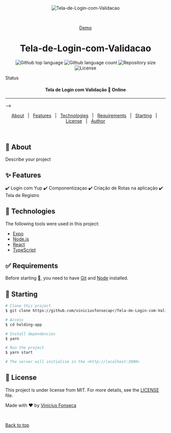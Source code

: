 <div align="center" id="top"> 
  <img src="./.github/app.gif" alt="Tela-de-Login-com-Validacao" />

  &#xa0;

  <a href="https://holdingapp.netlify.app">Demo</a>
</div>

<h1 align="center">Tela-de-Login-com-Validacao</h1>

<p align="center">
  <img alt="Github top language" src="https://img.shields.io/github/languages/top/viniciusfonsecapr/Tela-de-Login-com-Validacao?color=56BEB8">

  <img alt="Github language count" src="https://img.shields.io/github/languages/count/viniciusfonsecapr/Tela-de-Login-com-Validacao?color=56BEB8">

  <img alt="Repository size" src="https://img.shields.io/github/repo-size/viniciusfonsecapr/Tela-de-Login-com-Validacao?color=56BEB8">

  <img alt="License" src="https://img.shields.io/github/license/viniciusfonsecapr/Tela-de-Login-com-Validacao?color=56BEB8">


</p>

Status

 <h4 align="center">
	Tela de Login com Validação 🚀 Online
</h4> 

<hr> -->

<p align="center">
  <a href="#dart-about">About</a> &#xa0; | &#xa0; 
  <a href="#sparkles-features">Features</a> &#xa0; | &#xa0;
  <a href="#rocket-technologies">Technologies</a> &#xa0; | &#xa0;
  <a href="#white_check_mark-requirements">Requirements</a> &#xa0; | &#xa0;
  <a href="#checkered_flag-starting">Starting</a> &#xa0; | &#xa0;
  <a href="#memo-license">License</a> &#xa0; | &#xa0;
  <a href="https://github.com/{{YOUR_GITHUB_USERNAME}}" target="_blank">Author</a>
</p>

<br>

## :dart: About ##

Describe your project

## :sparkles: Features ##

:heavy_check_mark: Login com Yup
:heavy_check_mark: Componentizaçao
:heavy_check_mark: Criação de Rotas na aplicação
:heavy_check_mark: Tela de Registro

## :rocket: Technologies ##

The following tools were used in this project:

- [Expo](https://expo.io/)
- [Node.js](https://nodejs.org/en/)
- [React](https://pt-br.reactjs.org/)
- [TypeScript](https://www.typescriptlang.org/)

## :white_check_mark: Requirements ##

Before starting :checkered_flag:, you need to have [Git](https://git-scm.com) and [Node](https://nodejs.org/en/) installed.

## :checkered_flag: Starting ##

```bash
# Clone this project
$ git clone https://github.com/viniciusfonsecapr/Tela-de-Login-com-Validacao

# Access
$ cd holding-app

# Install dependencies
$ yarn

# Run the project
$ yarn start

# The server will initialize in the <http://localhost:3000>
```

## :memo: License ##

This project is under license from MIT. For more details, see the [LICENSE](LICENSE.md) file.


Made with :heart: by <a href="https://github.com/viniciusfonsecapr" target="_blank">Vinicius Fonseca</a>

&#xa0;

<a href="#top">Back to top</a>
